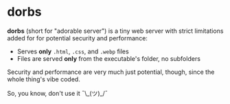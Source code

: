 # dorbs

**dorbs** (short for "adorable server") is a tiny web server with strict limitations added for for potential security and performance:

- Serves **only** `.html`, `.css`, and `.webp` files
- Files are served **only** from the executable's folder, no subfolders

Security and performance are very much just potential, though, since the whole thing's vibe coded.

So, you know, don't use it  ¯\\\_(ツ)\_/¯